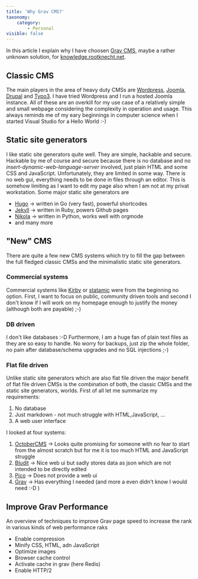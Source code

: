 ```yaml
---
title: 'Why Grav CMS?'
taxonomy:
    category:
        - Personal
visible: false
---
```


In this article I explain why I have choosen [Grav CMS](https://getgrav.org/), maybe a rather unknown solution, for [knowledge.rootknecht.net](#). 

## Classic CMS

The main players in the area of heavy duty CMSs are [Wordpress](https://wordpress.org/), [Joomla](https://www.joomla.com/), [Drupal](http://www.drupal.org/) and [Typo3](https://typo3.org/). I have tried Wordpress and I run a hosted Joomla instance. All of these are an overkill for my use case of a relatively simple and small webpage considering the complexity in operation and usage. This always reminds me of my eary beginnings in computer science when I started Visual Studio for a Hello World :-)

## Static site generators

I like static site generators quite well. They are simple, hackable and secure. Hackable by me of course and secure because there is no database and no *insert-dynamic-web-language-server* involved, just plain HTML and some CSS and JavaScript. Unfortunately, they are limited in some way. There is no web gui, everything needs to be done in files through an editor. This is somehow limiting as I want to edit my page also when I am not at my privat workstation.
Some major static site generators are
- [Hugo](https://gohugo.io/) &#8594; written in Go (very fast), powerful shortcodes
- [Jekyll](https://jekyllrb.com/) &#8594; written in Ruby, powers Github pages
- [Nikola](https://getnikola.com/) &#8594; written in Python, works well with orgmode
- and many more

## "New" CMS

There are quite a few new CMS systems which try to fill the gap between the full fledged classic CMSs and the minimalistic static site generators.

### Commercial systems

Commercial systems like [Kirby](https://getkirby.com/) or [statamic](https://statamic.com/) were from the beginning no option. First, I want to focus on public, community driven tools and second I don't know if I will work on my homepage enough to justify the money (although both are payable) ;-)

### DB driven

I don't like databases :-D Furthermore, I am a huge fan of plain text files as they are so easy to handle. No worry for backups, just zip the whole folder, no pain after database/schema upgrades and no SQL injections ;-)

### Flat file driven

Unlike static site generators which are also flat file driven the major benefit of flat file driven CMSs is the combination of both, the classic CMSs and the static site generators, worlds.
First of all let me summarize my requirements:
1. No database
2. Just markdown - not much struggle with HTML,JavaScript, ...
3. A web user interface

I looked at four systems:

1. [OctoberCMS](https://octobercms.com/) &#8594; Looks quite promising for someone with no fear to start from the almost scratch but for me it is too much HTML and JavaScript struggle
2. [Bludit](https://www.bludit.com/) &#8594; Nice web ui but sadly stores data as json which are not intended to be directly edited
3. [Pico](http://picocms.org/) &#8594; Does not provide a web ui
4. [Grav](https://getgrav.org/) &#8594; Has everything I needed (and more a even didn't know I would need :-D )

## Improve Grav Performance

An overview of techniques to improve Grav page speed to increase the rank in various kinds of web performance raks

- Enable compression
- Minify CSS, HTML, adn JavaScript
- Optimize images
- Browser cache control
- Activate cache in grav (here Redis)
- Enable HTTP/2
